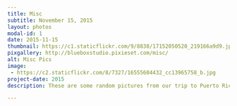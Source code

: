 ```yaml
---
title: Misc
subtitle: November 15, 2015
layout: photos
modal-id: 1
date: 2015-11-15
thumbnail: https://c1.staticflickr.com/9/8838/17152050520_219166a9d9.jpg
pixgallery: http://blueboxstudio.pixieset.com/misc/
alt: Misc Pics
image: 
 - https://c2.staticflickr.com/8/7327/16555604432_cc13965758_b.jpg
project-date: 2015
description: These are some random pictures from our trip to Puerto Rico and around Waxhaw, NC.   

---
```

